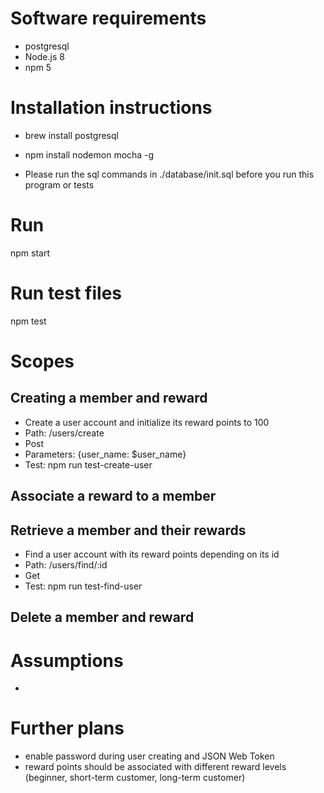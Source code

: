 # Software requirements
* postgresql
* Node.js 8
* npm 5

# Installation instructions
* brew install postgresql
* npm install nodemon mocha -g

* Please run the sql commands in ./database/init.sql before you run this program or tests

# Run
npm start

# Run test files
npm test

# Scopes

## Creating a member and reward
* Create a user account and initialize its reward points to 100
* Path: /users/create
* Post
* Parameters: {user_name: $user_name}
* Test: npm run test-create-user

## Associate a reward to a member





## Retrieve a member and their rewards
* Find a user account with its reward points depending on its id
* Path: /users/find/:id
* Get
* Test: npm run test-find-user

## Delete a member and reward

# Assumptions
*

# Further plans
* enable password during user creating and JSON Web Token
* reward points should be associated with different reward levels (beginner, short-term customer, long-term customer)